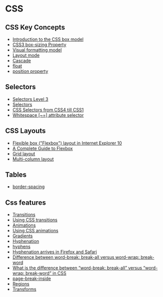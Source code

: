 # CSS
## CSS Key Concepts
* [Introduction to the CSS box model](https://developer.mozilla.org/en-US/docs/Web/CSS/CSS_Box_Model/Introduction_to_the_CSS_box_model)
* [CSS3 box-sizing Property](http://www.w3schools.com/cssref/css3_pr_box-sizing.asp)
* [Visual formatting model](https://developer.mozilla.org/en-US/docs/Web/Guide/CSS/Visual_formatting_model)
* [Layout mode](https://developer.mozilla.org/en-US/docs/Web/CSS/Layout_mode)
* [Cascade](https://developer.mozilla.org/en-US/docs/Web/CSS/Cascade)
* [float](https://developer.mozilla.org/en-US/docs/Web/CSS/float)
* [position property](https://msdn.microsoft.com/library/ms531140.aspx)

## Selectors
* [Selectors Level 3](https://www.w3.org/TR/css3-selectors/)
* [Selectors](https://msdn.microsoft.com/library/hh772056.aspx)
* [CSS Selectors from CSS4 till CSS1](http://css4-selectors.com/selectors/)
* [Whitespace [~=] attribute selector](https://msdn.microsoft.com/en-us/library/aa358832(v=vs.85).aspx)

## CSS Layouts
* [Flexible box ("Flexbox") layout in Internet Explorer 10](https://msdn.microsoft.com/en-us/library/hh673531(v=vs.85).aspx)
* [A Complete Guide to Flexbox](https://css-tricks.com/snippets/css/a-guide-to-flexbox/)
* [Grid layout](https://msdn.microsoft.com/en-us/library/hh673533(v=vs.85).aspx)
* [Multi-column layout](https://msdn.microsoft.com/en-us/library/hh673534(v=vs.85).aspx)

## Tables
* [border-spacing](https://developer.mozilla.org/en/docs/Web/CSS/border-spacing)

## Css features
* [Transitions](https://msdn.microsoft.com/en-us/library/hh673535(v=vs.85).aspx)
* [Using CSS transitions](https://developer.mozilla.org/en-US/docs/Web/CSS/CSS_Transitions/Using_CSS_transitions)
* [Animations](https://msdn.microsoft.com/library/hh673530.aspx)
* [Using CSS animations](https://developer.mozilla.org/en-US/docs/Web/CSS/CSS_Animations/Using_CSS_animations)
* [Gradients](https://msdn.microsoft.com/en-us/library/hh673532(v=vs.85).aspx)
* [Hyphenation](https://msdn.microsoft.com/en-us/library/bg124094(v=vs.85).aspx)
* [hyphens](https://developer.mozilla.org/en-US/docs/Web/CSS/hyphens)
* [Hyphenation arrives in Firefox and Safari](http://blog.fontdeck.com/post/9037028497/hyphens)
* [Difference between word-break: break-all versus word-wrap: break-word](http://shreerangpatwardhan.blogspot.co.uk/2014/03/difference-between-word-break-break-all.html)
* [What is the difference between “word-break: break-all” versus “word-wrap: break-word” in CSS](http://stackoverflow.com/questions/1795109/what-is-the-difference-between-word-break-break-all-versus-word-wrap-break)
* [page-break-inside](https://developer.mozilla.org/en/docs/Web/CSS/page-break-inside)
* [Regions](https://msdn.microsoft.com/en-us/library/hh673537(v=vs.85).aspx)
* [Transforms](https://msdn.microsoft.com/en-us/library/hh673529(v=vs.85).aspx)